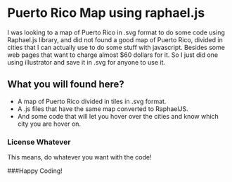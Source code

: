 Puerto Rico Map using raphael.js
=========================

I was looking to a map of Puerto Rico in .svg format to do some code using Raphael.js library, and did not found a good map of Puerto Rico, divided in cities that I can actually use to do some stuff with javascript. Besides some web pages that want to charge almost $60 dollars for it. So I just did one using illustrator and save it in .svg for anyone to use it.

## What you will found here?
- A map of Puerto Rico divided in tiles in .svg format.
- A .js files that have the same map converted to RaphaelJS.
- And some code that will let you hover over the cities and know which city you are hover on.


### License Whatever

This means, do whatever you want with the code!



###Happy Coding!
